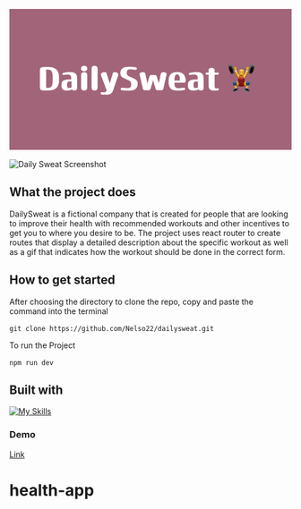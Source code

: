 ![Daily Sweat Banner](DailySweat_🏋️_♂️.png)

![Daily Sweat Screenshot](Healthsc.png)

## What the project does

DailySweat is a fictional company that is created for people that are looking to improve their health with recommended workouts and other incentives to get you to where you desire
to be. The project uses react router to create routes that display a detailed description about the specific workout as well as a gif that indicates how the workout should be done in the correct form.

## How to get started

After choosing the directory to clone the repo, copy and paste the command into the terminal

```
git clone https://github.com/Nelso22/dailysweat.git

```

To run the Project

```
npm run dev
```

## Built with

[![My Skills](https://skillicons.dev/icons?i=react,tailwind,vite)](https://skillicons.dev)

### Demo

[Link](https://dailysweat-ais0k6le2-nelso22s-projects.vercel.app)
# health-app
